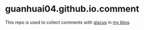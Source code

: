 # guanhuai04.github.io.comment
This repo is used to collect comments with [giscus](https://github.com/giscus/giscus) in [my blog](https://guanhuai04.github.io/).
